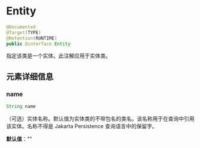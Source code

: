 # Entity

```java
@Documented
@Target(TYPE)
@Retention(RUNTIME)
public @interface Entity
```

指定该类是一个实体。此注解应用于实体类。

## 元素详细信息

### name

```java
String name
```

（可选）实体名称。默认值为实体类的不带包名的类名。该名称用于在查询中引用该实体。名称不得是 Jakarta Persistence 查询语言中的保留字。

**默认值**：""